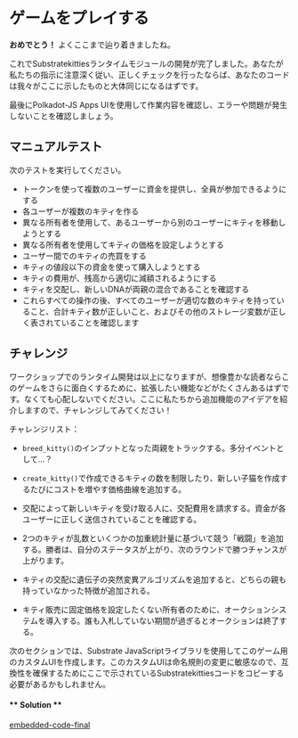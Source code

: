 ゲームをプレイする
===

**おめでとう！** よくここまで辿り着きましたね。

これでSubstratekittiesランタイムモジュールの開発が完了しました。あなたが私たちの指示に注意深く従い、正しくチェックを行ったならば、あなたのコードは我々がここに示したものと大体同じになるはずです。

最後にPolkadot-JS Apps UIを使用して作業内容を確認し、エラーや問題が発生しないことを確認しましょう。

## マニュアルテスト

次のテストを実行してください。

 - トークンを使って複数のユーザーに資金を提供し、全員が参加できるようにする
 - 各ユーザーが複数のキティを作る
 - 異なる所有者を使用して、あるユーザーから別のユーザーにキティを移動しようとする
 - 異なる所有者を使用してキティの価格を設定しようとする
 - ユーザー間でのキティの売買をする
 - キティの値段以下の資金を使って購入しようとする
 - キティの費用が、残高から適切に減額されるようにする
 - キティを交配し、新しいDNAが両親の混合であることを確認する
 - これらすべての操作の後、すべてのユーザーが適切な数のキティを持っていること、合計キティ数が正しいこと、およびその他のストレージ変数が正しく表されていることを確認します

## チャレンジ

ワークショップでのランタイム開発は以上になりますが、想像豊かな読者ならこのゲームをさらに面白くするために、拡張したい機能などがたくさんあるはずです。なくても心配しないでください。ここに私たちから追加機能のアイデアを紹介しますので、チャレンジしてみてください！

チャレンジリスト：

- `breed_kitty()`のインプットとなった両親をトラックする。多分イベントとして…？

- `create_kitty()`で作成できるキティの数を制限したり、新しい子猫を作成するたびにコストを増やす価格曲線を追加する。

- 交配によって新しいキティを受け取る人に、交配費用を請求する。資金が各ユーザーに正しく送信されていることを確認する。

- 2つのキティが乱数といくつかの加重統計量に基づいて競う「戦闘」を追加する。勝者は、自分のステータスが上がり、次のラウンドで勝つチャンスが上がります。

- キティの交配に遺伝子の突然変異アルゴリズムを追加すると、どちらの親も持っていなかった特徴が追加される。

- キティ販売に固定価格を設定したくない所有者のために、オークションシステムを導入する。誰も入札していない期間が過ぎるとオークションは終了する。

次のセクションでは、Substrate JavaScriptライブラリを使用してこのゲーム用のカスタムUIを作成します。このカスタムUIは命名規則の変更に敏感なので、互換性を確保するためにここで示されているSubstratekittiesコードをコピーする必要があるかもしれません。

<!-- tabs:start -->

#### ** Solution **

[embedded-code-final](../../3/assets/3.5-finished-code.rs ':include :type=code embed-final')

<!-- tabs:end -->